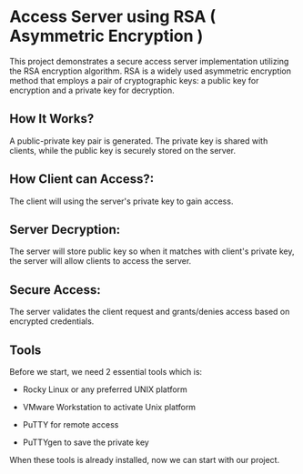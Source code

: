 # Access Server using RSA ( Asymmetric Encryption )

This project demonstrates a secure access server implementation utilizing the RSA encryption algorithm. RSA is a widely used asymmetric encryption method that employs a pair of cryptographic keys: a public key for encryption and a private key for decryption.


## How It Works?


A public-private key pair is generated.
The private key is shared with clients, while the public key is securely stored on the server.


## How Client can Access?:

The client will using the server's private key to gain access.


## Server Decryption:

The server will store public key so when it matches with client's private key, the server will allow clients to access the server.


## Secure Access:

The server validates the client request and grants/denies access based on encrypted credentials.


## Tools

Before we start, we need 2 essential tools which is:

  - Rocky Linux or any preferred UNIX platform

  - VMware Workstation to activate Unix platform

  - PuTTY for remote access

  - PuTTYgen to save the private key


When these tools is already installed, now we can start with our project.
